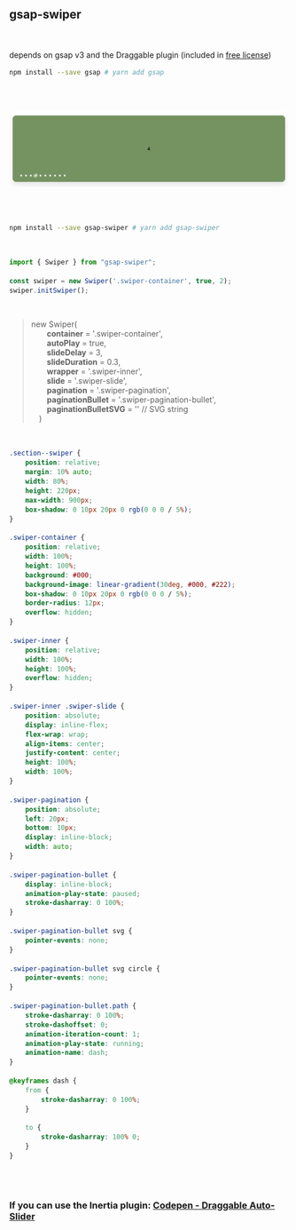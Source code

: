 ## gsap-swiper
<br><br>
depends on gsap v3 and the Draggable plugin (included in [free license](https://greensock.com/standard-license/))
<br>
```bash
npm install --save gsap # yarn add gsap
```
<br><br>

![gsap-swiper](https://github.com/martinenzinger/gsap-swiper/raw/main/images/gsap-swiper.png "gsap-swiper")

<br><br>

```bash
npm install --save gsap-swiper # yarn add gsap-swiper
```

<br>

```js
import { Swiper } from "gsap-swiper";

const swiper = new Swiper('.swiper-container', true, 2);
swiper.initSwiper();
```

<br>

>new Swiper(<br>
>&emsp;&emsp;**container** = '.swiper-container',<br>
>&emsp;&emsp;**autoPlay** = true,<br>
>&emsp;&emsp;**slideDelay** = 3,<br>
>&emsp;&emsp;**slideDuration** = 0.3,<br>
>&emsp;&emsp;**wrapper** = '.swiper-inner',<br>
>&emsp;&emsp;**slide** = '.swiper-slide',<br>
>&emsp;&emsp;**pagination** = '.swiper-pagination',<br>
>&emsp;&emsp;**paginationBullet** = '.swiper-pagination-bullet',<br>
>&emsp;&emsp;**paginationBulletSVG** = ''  // SVG string<br>
>&emsp;)


<br>

```css
.section--swiper {
    position: relative;
    margin: 10% auto;
    width: 80%;
    height: 220px;
    max-width: 900px;
    box-shadow: 0 10px 20px 0 rgb(0 0 0 / 5%);
}

.swiper-container {
    position: relative;
    width: 100%;
    height: 100%;
    background: #000;
    background-image: linear-gradient(30deg, #000, #222);
    box-shadow: 0 10px 20px 0 rgb(0 0 0 / 5%);
    border-radius: 12px;
    overflow: hidden;
}

.swiper-inner {
    position: relative;
    width: 100%;
    height: 100%;
    overflow: hidden;
}

.swiper-inner .swiper-slide {
    position: absolute;
    display: inline-flex;
    flex-wrap: wrap;
    align-items: center;
    justify-content: center;
    height: 100%;
    width: 100%;
}

.swiper-pagination {
    position: absolute;
    left: 20px;
    bottom: 10px;
    display: inline-block;
    width: auto;
}

.swiper-pagination-bullet {
    display: inline-block;
    animation-play-state: paused;
    stroke-dasharray: 0 100%;
}

.swiper-pagination-bullet svg {
    pointer-events: none;
}

.swiper-pagination-bullet svg circle {
    pointer-events: none;
}

.swiper-pagination-bullet.path {
    stroke-dasharray: 0 100%;
    stroke-dashoffset: 0;
    animation-iteration-count: 1;
    animation-play-state: running;
    animation-name: dash;
}

@keyframes dash {
    from {
        stroke-dasharray: 0 100%;
    }

    to {
        stroke-dasharray: 100% 0;
    }
}
```

<br><br>

### If you can use the Inertia plugin: [Codepen - Draggable Auto-Slider](https://codepen.io/GreenSock/pen/GRJwLNP)

<br><br><br><br><br>
